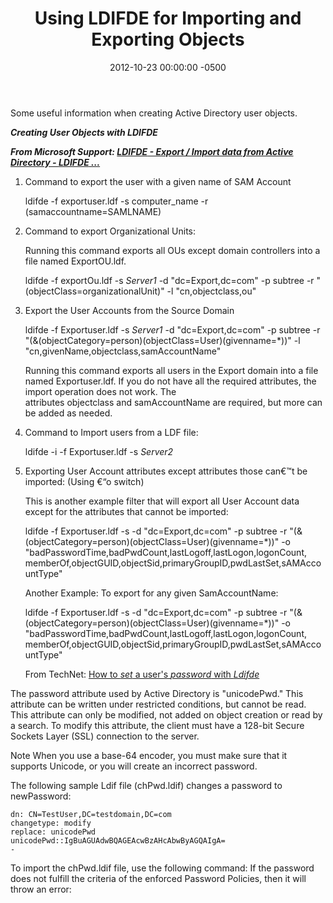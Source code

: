 ﻿---
title:  Using LDIFDE for Importing and Exporting Objects
date:   2012-10-23 00:00:00 -0500
categories: IT
---

Some useful information when creating Active Directory user objects.

***Creating User Objects with LDIFDE***

***From Microsoft Support: <a href="http://support.microsoft.com/kb/555636">*LDIFDE* - Export / Import data from Active Directory - *LDIFDE* ...</a>***

1. Command to export the user with a given name of SAM Account

    ldifde -f exportuser.ldf -s computer_name -r (samaccountname=SAMLNAME)

2. Command to export Organizational Units:

    Running this command exports all OUs except domain controllers into a file named ExportOU.ldf.

    ldifde -f exportOu.ldf -s *Server1* -d "dc=Export,dc=com" -p subtree -r "(objectClass=organizationalUnit)" -l "cn,objectclass,ou"

3. Export the User Accounts from the Source Domain

    ldifde -f Exportuser.ldf -s *Server1* -d "dc=Export,dc=com" -p subtree -r "(&amp;(objectCategory=person)(objectClass=User)(givenname=*))" -l "cn,givenName,objectclass,samAccountName"

    Running this command exports all users in the Export domain into a file named Exportuser.ldf. If you do not have all the required attributes, the import operation does not work. The attributes objectclass and samAccountName are required, but more can be added as needed.

4. Command to Import users from a LDF file:

    ldifde -i -f Exportuser.ldf -s *Server2*

5. Exporting User Account attributes except attributes those can€™t be imported: (Using €“o switch)

    This is another example filter that will export all User Account data except for the attributes that cannot be imported:

    ldifde -f Exportuser.ldf -s <Server1> -d "dc=Export,dc=com" -p subtree -r "(&amp;(objectCategory=person)(objectClass=User)(givenname=*))" -o "badPasswordTime,badPwdCount,lastLogoff,lastLogon,logonCount, memberOf,objectGUID,objectSid,primaryGroupID,pwdLastSet,sAMAccountType"

    Another Example: To export for any given SamAccountName:

    ldifde -f Exportuser.ldf -s <Server1> -d "dc=Export,dc=com" -p subtree -r "(&amp;(objectCategory=person)(objectClass=User)(givenname=*))" -o "badPasswordTime,badPwdCount,lastLogoff,lastLogon,logonCount, memberOf,objectGUID,objectSid,primaryGroupID,pwdLastSet,sAMAccountType"

    From TechNet: <a href="http://support.microsoft.com/kb/263991">How to *set* a user's *password* with *Ldifde*</a>

The password attribute used by Active Directory is "unicodePwd." This attribute can be written under restricted conditions, but cannot be read. This attribute can only be modified, not added on object creation or read by a search. To modify this attribute, the client must have a 128-bit Secure Sockets Layer (SSL) connection to the server.

Note When you use a base-64 encoder, you must make sure that it supports Unicode, or you will create an incorrect password.

The following sample Ldif file (chPwd.ldif) changes a password to newPassword:

```text
dn: CN=TestUser,DC=testdomain,DC=com
changetype: modify
replace: unicodePwd
unicodePwd::IgBuAGUAdwBQAGEAcwBzAHcAbwByAGQAIgA=
-
```

To import the chPwd.ldif file, use the following command:
If the password does not fulfill the criteria of the enforced Password Policies, then it will throw an error:
